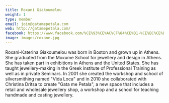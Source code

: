 ```yaml
---
title: Roxani Giakoumelou 
weight: 1
type: member
email: join@gatamepetala.com
web: http://gatamepetala.com/
facebook: https://www.facebook.com/%CE%93%CE%AC%CF%84%CE%B1-%CE%BC%CE%B5-%CE%A0%CE%AD%CF%84%CE%B1%CE%BB%CE%B1-433587533392442/
image: images/roxane.jpg
---
```

Roxani-Katerina Giakoumelou was born in Boston and grown up in Athens. She graduated from the Moκume School for jewellery and design in Athens. She has taken part in exhibitions in Athens and the United States. She has taught jewellery-making in  the Greek institute of Professional Training as well as in private Seminars. In 2001 she created the workshop and school of silversmithing named "Vida Loca" and in 2010 she collaborated with Christina Dritsa to create "Gata me Petala", a new space that includes a retail and wholesale jewellery shop, a workshop and a school for teaching handmade and casting jewellery.
